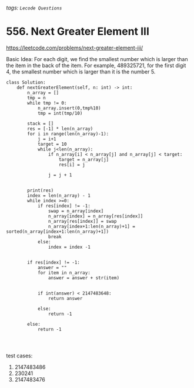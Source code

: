 ###### tags: `Lecode Questions`

# 556. Next Greater Element III

https://leetcode.com/problems/next-greater-element-iii/

Basic Idea: For each digit, we find the smallest number which is larger than the item in the back of the item.
For example, 489325721, for the first digit 4, the smallest number which is larger than it is the number 5.


```python=
class Solution:
    def nextGreaterElement(self, n: int) -> int:
        n_array = []
        tmp = n
        while tmp != 0:
            n_array.insert(0,tmp%10)
            tmp = int(tmp/10)
         
        stack = []
        res = [-1] * len(n_array)
        for i in range(len(n_array)-1):
            j = i+1
            target = 10
            while j<len(n_array):
                if n_array[i] < n_array[j] and n_array[j] < target:
                    target = n_array[j] 
                    res[i] = j
                    
                j = j + 1
        
        
        print(res)
        index = len(n_array) - 1  
        while index >=0:
            if res[index] != -1:
                swap = n_array[index]
                n_array[index] = n_array[res[index]]
                n_array[res[index]] = swap
                n_array[index+1:len(n_array)+1] = sorted(n_array[index+1:len(n_array)+1])
                break
            else:
                index = index -1
         
        
        if res[index] != -1:
            answer = "" 
            for item in n_array:
                answer = answer + str(item)
            
            
            if int(answer) < 2147483648:
                return answer
            
            else:
                return -1
            
        else:
            return -1
        
        


```
test cases:
1. 2147483486
2. 230241
3. 2147483476


